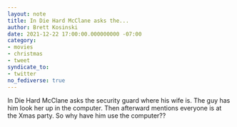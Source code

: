 ```yaml
---
layout: note
title: In Die Hard McClane asks the...
author: Brett Kosinski
date: 2021-12-22 17:00:00.000000000 -07:00
category:
- movies
- christmas
- tweet
syndicate_to:
- twitter
no_fediverse: true
---
```

In Die Hard McClane asks the security guard where his wife is. The guy has him look her up in the computer. Then afterward mentions everyone is at the Xmas party. So why have him use the computer??